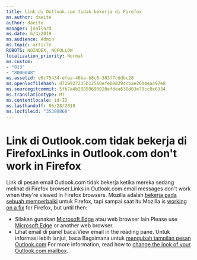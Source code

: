 ```yaml
---
title: Link di Outlook.com tidak bekerja di Firefox
ms.author: daeite
author: daeite
manager: joallard
ms.date: 6/4/2019
ms.audience: Admin
ms.topic: article
ROBOTS: NOINDEX, NOFOLLOW
localization_priority: Normal
ms.custom:
- "813"
- "8000048"
ms.assetid: e6c75434-efea-46ba-b8c6-383f7cddbc28
ms.openlocfilehash: d729927235b12560efeb88294cbae2604ea497e8
ms.sourcegitcommit: 5fb7a4b28859690020efdea630d03e70cc0e6334
ms.translationtype: MT
ms.contentlocale: id-ID
ms.lasthandoff: 06/28/2019
ms.locfileid: "35380868"
---
```

# <a name="links-in-outlookcom-dont-work-in-firefox"></a><span data-ttu-id="a64fe-102">Link di Outlook.com tidak bekerja di Firefox</span><span class="sxs-lookup"><span data-stu-id="a64fe-102">Links in Outlook.com don't work in Firefox</span></span>

<span data-ttu-id="a64fe-103">Link di pesan email Outlook.com tidak bekerja ketika mereka sedang melihat di Firefox browser.</span><span class="sxs-lookup"><span data-stu-id="a64fe-103">Links in Outlook.com email messages don't work when they're viewed in Firefox browsers.</span></span> <span data-ttu-id="a64fe-104">Mozilla adalah [bekerja pada sebuah memperbaiki](https://go.microsoft.com/fwlink/p/?linkid=2001502&amp;clcid=0x409) untuk Firefox, tapi sampai saat itu:</span><span class="sxs-lookup"><span data-stu-id="a64fe-104">Mozilla is [working on a fix](https://go.microsoft.com/fwlink/p/?linkid=2001502&amp;clcid=0x409) for Firefox, but until then:</span></span>
  
- <span data-ttu-id="a64fe-105">Silakan gunakan [Microsoft Edge](https://go.microsoft.com/fwlink/p/?linkid=2001503&amp;clcid=0x409) atau web browser lain.</span><span class="sxs-lookup"><span data-stu-id="a64fe-105">Please use [Microsoft Edge](https://go.microsoft.com/fwlink/p/?linkid=2001503&amp;clcid=0x409) or another web browser.</span></span>
- <span data-ttu-id="a64fe-106">Lihat email di panel baca.</span><span class="sxs-lookup"><span data-stu-id="a64fe-106">View email in the reading pane.</span></span> <span data-ttu-id="a64fe-107">Untuk informasi lebih lanjut, baca Bagaimana untuk [mengubah tampilan pesan Outlook.com](https://go.microsoft.com/fwlink/p/?linkid=2001401&amp;clcid=0x409).</span><span class="sxs-lookup"><span data-stu-id="a64fe-107">For more information, read how to [change the look of your Outlook.com mailbox](https://go.microsoft.com/fwlink/p/?linkid=2001401&amp;clcid=0x409).</span></span>
